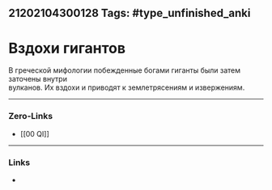 21202104300128
Tags: #type_unfinished_anki
---
# Вздохи гигантов

В греческой мифологии побежденные богами гиганты были затем заточены внутри<br>вулканов. Их вздохи и приводят к землетрясениям и извержениям.

---
### Zero-Links
- [[00 QI]]
---
### Links
-